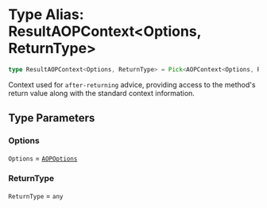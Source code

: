 # Type Alias: ResultAOPContext\<Options, ReturnType\>

```ts
type ResultAOPContext<Options, ReturnType> = Pick<AOPContext<Options, ReturnType>, "method" | "options" | "result">;
```

Context used for `after-returning` advice, providing access to the
method's return value along with the standard context information.

## Type Parameters

### Options

`Options` = [`AOPOptions`](../interfaces/AOPOptions.md)

### ReturnType

`ReturnType` = `any`
